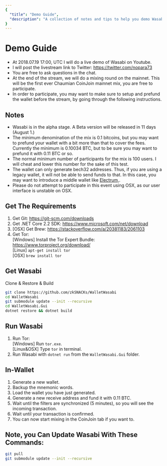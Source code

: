 ```yaml
---
{
  "title": "Demo Guide",
  "description": "A collection of notes and tips to help you demo Wasabi to future-coiners and potential CoinJoin peers. This is the Wasabi documentation, an archive of knowledge about the open-source, non-custodial and privacy-focused Bitcoin wallet for desktop."
}
---
```


# Demo Guide

- At 2018.07.19 17:00, UTC I will do a live demo of Wasabi on Youtube.
- I will post the livestream link to Twitter: https://twitter.com/nopara73
- You are free to ask questions in the chat.
- At the end of the stream, we will do a mixing round on the mainnet. This will be the first ever Chaumian CoinJoin mainnet mix, you are free to participate.
- In order to participate, you may want to make sure to setup and prefund the wallet before the stream, by going through the following instructions.

## Notes
- Wasabi is in the alpha stage. A Beta version will be released in 11 days (August 1.)
- The minimum denomination of the mix is 0.1 bitcoins, but you may want to prefund your wallet with a bit more than that to cover the fees. Currently the minimum is 0.10034 BTC, but to be sure you may want to prefund it with 0.11 BTC or so.
- The normal minimum number of participants for the mix is 100 users. I will cheat and lower this number for the sake of this test.
- The wallet can only generate bech32 addresses. Thus, if you are using a legacy wallet, it will not be able to send funds to that. In this case, you may want to introduce a middle wallet like [Electrum,](https://electrum.org/).
- Please do not attempt to participate in this event using OSX, as our user interface is unstable on OSX.

## Get The Requirements

1. Get Git: https://git-scm.com/downloads
2. Get .NET Core 2.2 SDK: https://www.microsoft.com/net/download
3. [OSX] Get Brew: https://stackoverflow.com/a/20381183/2061103
4. Get Tor: </br>
  [Windows] Install the Tor Expert Bundle: https://www.torproject.org/download/ </br>
  [Linux] `apt-get install tor` </br>
  [OSX] `brew install tor` </br>
  
## Get Wasabi

Clone & Restore & Build

```sh
git clone https://github.com/zkSNACKs/WalletWasabi
cd WalletWasabi
git submodule update --init --recursive
cd WalletWasabi.Gui
dotnet restore && dotnet build
```

## Run Wasabi

1. Run Tor: </br>
  [Windows] Run `tor.exe`. </br>
  [Linux&OSX] Type `tor` in terminal. </br>
2. Run Wasabi with `dotnet run` from the `WalletWasabi.Gui` folder.


## In-Wallet

1. Generate a new wallet.
2. Backup the mnemonic words.
3. Load the wallet you have just generated.
4. Generate a new receive address and fund it with 0.11 BTC.
5. Wait until the filters are synchronized (5 minutes), so you will see the incoming transaction.
6. Wait until your transaction is confirmed.
7. You can now start mixing in the CoinJoin tab if you want to.

## Note, you Can Update Wasabi With These Commands:

```sh
git pull
git submodule update --init --recursive 
```
